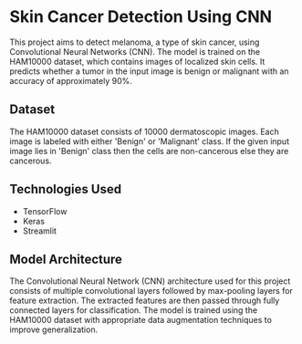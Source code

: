 # Skin Cancer Detection Using CNN

This project aims to detect melanoma, a type of skin cancer, using Convolutional Neural Networks (CNN). The model is trained on the HAM10000 dataset, which contains images of localized skin cells. It predicts whether a tumor in the input image is benign or malignant with an accuracy of approximately 90%.

## Dataset
The HAM10000 dataset consists of 10000 dermatoscopic images. Each image is labeled with either 'Benign' or 'Malignant' class. If the given input image lies in 'Benign' class then the cells are non-cancerous else they are cancerous.

## Technologies Used
- TensorFlow
- Keras
- Streamlit

## Model Architecture
The Convolutional Neural Network (CNN) architecture used for this project consists of multiple convolutional layers followed by max-pooling layers for feature extraction. The extracted features are then passed through fully connected layers for classification. The model is trained using the HAM10000 dataset with appropriate data augmentation techniques to improve generalization.
